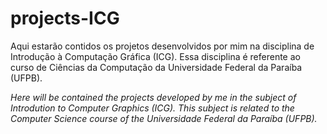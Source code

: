# projects-ICG
Aqui estarão contidos os projetos desenvolvidos por mim na disciplina de Introdução à Computação Gráfica (ICG). Essa disciplina
é referente ao curso de Ciências da Computação da Universidade Federal da Paraíba (UFPB).

*Here will be contained the projects developed by me in the subject of Introdution to Computer Graphics (ICG). This subject is
related to the Computer Science course of the Universidade Federal da Paraíba (UFPB).*

